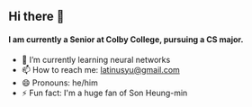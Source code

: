 ## Hi there 👋

#### I am currently a Senior at Colby College, pursuing a CS major.

- 🌱 I’m currently learning neural networks 
- 📫 How to reach me: latinusyu@gmail.com
- 😄 Pronouns: he/him
- ⚡ Fun fact: I'm a huge fan of Son Heung-min
